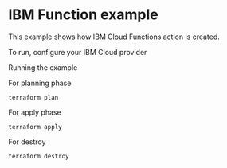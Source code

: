 # IBM Function example

This example shows how IBM Cloud Functions action is created.

To run, configure your IBM Cloud provider

Running the example

For planning phase

```shell
terraform plan
```

For apply phase

```shell
terraform apply
```

For destroy

```shell
terraform destroy
```
